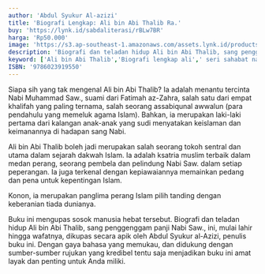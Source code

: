 ```yaml
---
author: 'Abdul Syukur Al-azizi'
title: 'Biografi Lengkap: Ali bin Abi Thalib Ra.'
buy: 'https://lynk.id/sabdaliterasi/rBLw7BR'
harga: 'Rp50.000'
image: 'https://s3.ap-southeast-1.amazonaws.com/assets.lynk.id/products/04-08-2024/1722765544664_8739428'
description: 'Biografi dan teladan hidup Ali bin Abi Thalib, sang penggenggam panji Nabi Saw., ini, mulai lahir hingga wafatnya, dikupas secara apik oleh Abdul Syukur al-Azizi, penulis buku ini.'
keyword: ['Ali bin Abi Thalib','Biografi lengkap ali',' seri sahabat nabi']
ISBN: '9786023919550'
---
```

<p>Siapa sih yang tak mengenal Ali bin Abi Thalib? Ia adalah menantu tercinta Nabi Muhammad Saw., suami dari Fatimah az-Zahra, salah satu dari empat khalifah yang paling ternama, salah seorang assabiqunal awwalun (para pendahulu yang memeluk agama Islam). Bahkan, ia merupakan laki-laki pertama dari kalangan anak-anak yang sudi menyatakan keislaman dan keimanannya di hadapan sang Nabi.</p><p>Ali bin Abi Thalib boleh jadi merupakan salah seorang tokoh sentral dan utama dalam sejarah dakwah Islam. Ia adalah ksatria muslim terbaik dalam medan perang, seorang pembela dan pelindung Nabi Saw. dalam setiap peperangan. Ia juga terkenal dengan kepiawaiannya memainkan pedang dan pena untuk kepentingan Islam. </p><p>Konon, ia merupakan panglima perang Islam pilih tanding dengan keberanian tiada dunianya. </p><p>Buku ini mengupas sosok manusia hebat tersebut. Biografi dan teladan hidup Ali bin Abi Thalib, sang penggenggam panji Nabi Saw., ini, mulai lahir hingga wafatnya, dikupas secara apik oleh Abdul Syukur al-Azizi, penulis buku ini. Dengan gaya bahasa yang memukau, dan didukung dengan sumber-sumber rujukan yang kredibel tentu saja menjadikan buku ini amat layak dan penting untuk Anda miliki.</p>